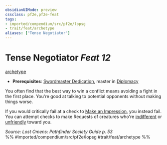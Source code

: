 ```yaml
---
obsidianUIMode: preview
cssclass: pf2e,pf2e-feat
tags:
- imported/compendium/src/pf2e/lopsg
- trait/feat/archetype
aliases: ["Tense Negotiator"]
---
```

# Tense Negotiator  *Feat 12*  
[archetype](archetype.md)  

- **Prerequisites**: [Swordmaster Dedication](swordmaster-dedication-locg.md), master in [Diplomacy](../skills.md#Diplomacy)

You often find that the best way to win a conflict means avoiding a fight in the first place. You're good at talking to potential opponents without making things worse.

If you would critically fail at a check to [Make an Impression](make-an-impression.md), you instead fail. You can attempt checks to make Requests of creatures who're [indifferent](conditions.md#Indifferent) or [unfriendly](conditions.md#Unfriendly) toward you.

*Source: Lost Omens: Pathfinder Society Guide p. 53*  
%% #imported/compendium/src/pf2e/lopsg #trait/feat/archetype %%